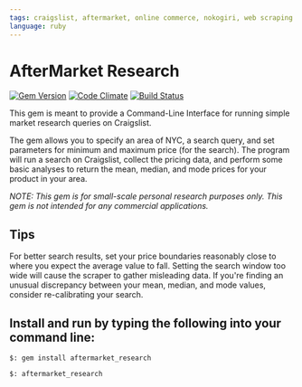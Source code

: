 ```yaml
---
tags: craigslist, aftermarket, online commerce, nokogiri, web scraping
language: ruby
---
```


# AfterMarket Research

[![Gem Version](https://badge.fury.io/rb/aftermarket_research.png)](http://badge.fury.io/rb/aftermarket_research)
[![Code Climate](https://codeclimate.com/github/kronosapiens/aftermarket_research.png)](https://codeclimate.com/github/kronosapiens/aftermarket_research)
[![Build Status](https://travis-ci.org/kronosapiens/aftermarket_research.svg?branch=master)](https://travis-ci.org/kronosapiens/aftermarket_research)

This gem is meant to provide a Command-Line Interface for running simple market research queries on Craigslist.

The gem allows you to specify an area of NYC, a search query, and set parameters for minimum and maximum price (for the search). The program will run a search on Craigslist, collect the pricing data, and perform some basic analyses to return the mean, median, and mode prices for your product in your area.

*NOTE: This gem is for small-scale personal research purposes only. This gem is not intended for any commercial applications.*

## Tips

For better search results, set your price boundaries reasonably close to where you expect the average value to fall. Setting the search window too wide will cause the scraper to gather misleading data. If you're finding an unusual discrepancy between your mean, median, and mode values, consider re-calibrating your search.


## Install and run by typing the following into your command line:

```
$: gem install aftermarket_research
```

```
$: aftermarket_research
```

